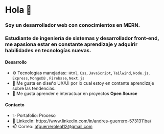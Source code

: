 # Hola 👋

### Soy un desarrollador web con conocimientos en MERN.

### Estudiante de ingeniería de sistemas y desarrollador front-end, me apasiona estar en constante aprendizaje y adquirir habilidades en tecnologías nuevas.

#### Desarrollo

- ⚙️  Tecnologías manejadas:: `Html`, `Css`, `JavaScript`, `Tailwind`, `Node.js`, `Express`, `MongoDB` , `Firebase`, `Next.js`
- 💅 Me gusta en diseño UX/UI por lo cual estoy en contante aprendizaje sobre las tendencias.
- 🌱 Me gusta aprender e interactuar en proyectos **Open Source**

#### Contacto

- ✨ Portafolio: Proceso
- 💬 Linkedin: https://www.linkedin.com/in/andres-guerrero-5731311ba/
- 📫 Correo: afguerreroleal12@gmail.com
